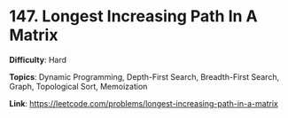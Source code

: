 # 147. Longest Increasing Path In A Matrix

**Difficulty**: Hard

**Topics**: Dynamic Programming, Depth-First Search, Breadth-First Search, Graph, Topological Sort, Memoization

**Link**: https://leetcode.com/problems/longest-increasing-path-in-a-matrix
